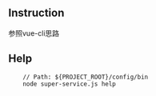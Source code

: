 ## Instruction
参照vue-cli思路

## Help
```shell
    // Path: ${PROJECT_ROOT}/config/bin
    node super-service.js help
```